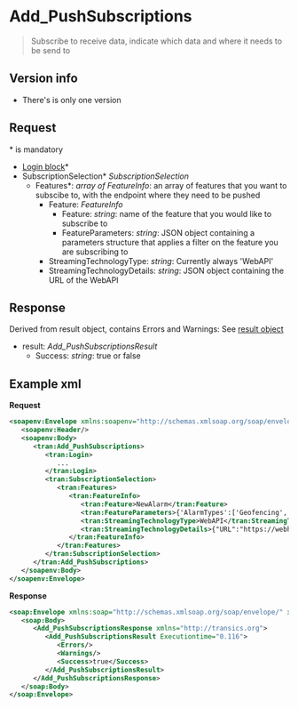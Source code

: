 <!-- docs/op/Add_PushSubscriptions/README.md -->
# Add_PushSubscriptions

> Subscribe to receive data, indicate which data and where it needs to be send to

## Version info
- There's is only one version

## Request
\* is mandatory

- [Login block](/detail/loginblock.md)*
- SubscriptionSelection* _SubscriptionSelection_
	- Features*: _array of FeatureInfo_: an array of features that you want to subscibe to, with the endpoint where they need to be pushed
		- Feature: _FeatureInfo_
			- Feature: _string_: name of the feature that you would like to subscribe to
			- FeatureParameters: _string_: JSON object containing a parameters structure that applies a filter on the feature you are subscribing to
         - StreamingTechnologyType: _string_: Currently always 'WebAPI'
         - StreamingTechnologyDetails: _string_: JSON object containing the URL of the WebAPI

## Response
Derived from result object, contains Errors and Warnings: See [result object](/detail/resultobject.md)
- result: _Add_PushSubscriptionsResult_
	- Success: _string_: true or false

## Example xml
**Request**
```XML
<soapenv:Envelope xmlns:soapenv="http://schemas.xmlsoap.org/soap/envelope/" xmlns:tran="http://transics.org">
   <soapenv:Header/>
   <soapenv:Body>
      <tran:Add_PushSubscriptions>
         <tran:Login>
            ...
         </tran:Login>
         <tran:SubscriptionSelection>
            <tran:Features>
               <tran:FeatureInfo>
                  <tran:Feature>NewAlarm</tran:Feature>
                  <tran:FeatureParameters>{'AlarmTypes':['Geofencing','DrivingTimes','DynamicAlarm'],'AlarmPOIEnrichmentRequired':1}</tran:FeatureParameters>
                  <tran:StreamingTechnologyType>WebAPI</tran:StreamingTechnologyType>
                  <tran:StreamingTechnologyDetails>{"URL":"https://webhook.site/...."}</tran:StreamingTechnologyDetails>
               </tran:FeatureInfo>
            </tran:Features>
         </tran:SubscriptionSelection>
      </tran:Add_PushSubscriptions>
   </soapenv:Body>
</soapenv:Envelope>
```

**Response**
```XML
<soap:Envelope xmlns:soap="http://schemas.xmlsoap.org/soap/envelope/" xmlns:xsi="http://www.w3.org/2001/XMLSchema-instance" xmlns:xsd="http://www.w3.org/2001/XMLSchema">
   <soap:Body>
      <Add_PushSubscriptionsResponse xmlns="http://transics.org">
         <Add_PushSubscriptionsResult Executiontime="0.116">
            <Errors/>
            <Warnings/>
            <Success>true</Success>
         </Add_PushSubscriptionsResult>
      </Add_PushSubscriptionsResponse>
   </soap:Body>
</soap:Envelope>
```